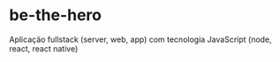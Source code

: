 # be-the-hero
Aplicação fullstack (server, web, app) com tecnologia JavaScript (node, react, react native)